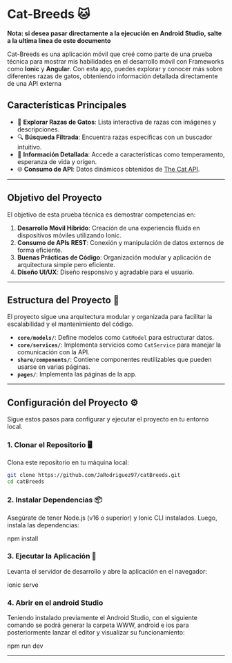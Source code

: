 # Cat-Breeds 🐱
**Nota: si desea pasar directamente a la ejecución en Android Studio, salte a la ultima linea de este documento** 

Cat-Breeds es una aplicación móvil que creé como parte de una prueba técnica para mostrar mis habilidades en el desarrollo móvil con Frameworks como **Ionic** y **Angular**. Con esta app, puedes explorar y conocer más sobre diferentes razas de gatos, obteniendo información detallada directamente de una API externa

## Características Principales
- 🐾 **Explorar Razas de Gatos**: Lista interactiva de razas con imágenes y descripciones.
- 🔍 **Búsqueda Filtrada**: Encuentra razas específicas con un buscador intuitivo.
- 📖 **Información Detallada**: Accede a características como temperamento, esperanza de vida y origen.
- 🌐 **Consumo de API**: Datos dinámicos obtenidos de [The Cat API](https://thecatapi.com/).

---

## Objetivo del Proyecto
El objetivo de esta prueba técnica es demostrar competencias en:
1. **Desarrollo Móvil Híbrido**: Creación de una experiencia fluida en dispositivos móviles utilizando Ionic.
2. **Consumo de APIs REST**: Conexión y manipulación de datos externos de forma eficiente.
3. **Buenas Prácticas de Código**: Organización modular y aplicación de arquitectura simple pero eficiente.
4. **Diseño UI/UX**: Diseño responsivo y agradable para el usuario.

---

## Estructura del Proyecto 📂

El proyecto sigue una arquitectura modular y organizada para facilitar la escalabilidad y el mantenimiento del código.


- **`core/models/`**: Define modelos como `CatModel` para estructurar datos.
- **`core/services/`**: Implementa servicios como `CatService` para manejar la comunicación con la API.
- **`share/components/`**: Contiene componentes reutilizables que pueden usarse en varias páginas.
- **`pages/`**: Implementa las páginas de la app.

---
## Configuración del Proyecto ⚙️

Sigue estos pasos para configurar y ejecutar el proyecto en tu entorno local.

### 1. Clonar el Repositorio 🖥️

Clona este repositorio en tu máquina local:

```bash
git clone https://github.com/JaRodriguez97/catBreeds.git
cd catBreeds

```
### 2. Instalar Dependencias 📦
Asegúrate de tener Node.js (v16 o superior) y Ionic CLI instalados. Luego, instala las dependencias:

npm install

### 3. Ejecutar la Aplicación 🚀
Levanta el servidor de desarrollo y abre la aplicación en el navegador:

ionic serve

### 4. Abrir en el android Studio
Teniendo instalado previamente el Android Studio, con el siguiente comando se podrá generar la carpeta WWW, android e ios para posteriormente lanzar el editor y visualizar su funcionamiento:

npm run dev

---


